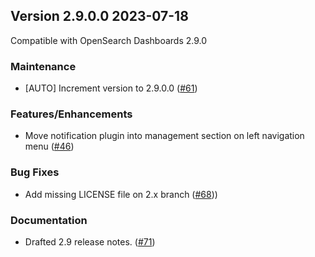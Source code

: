 ## Version 2.9.0.0 2023-07-18
Compatible with OpenSearch Dashboards 2.9.0

### Maintenance
* [AUTO] Increment version to 2.9.0.0 ([#61](https://github.com/opensearch-project/dashboards-notifications/pull/61))

### Features/Enhancements 
* Move notification plugin into management section on left navigation menu ([#46](https://github.com/opensearch-project/dashboards-notifications/pull/46))

### Bug Fixes
* Add missing LICENSE file on 2.x branch ([#68](https://github.com/opensearch-project/dashboards-notifications/pull/68)))

### Documentation
* Drafted 2.9 release notes. ([#71](https://github.com/opensearch-project/dashboards-notifications/pull/71))